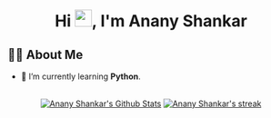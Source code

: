 <h1 align="center">Hi <img src="https://raw.githubusercontent.com/MartinHeinz/MartinHeinz/master/wave.gif" width="30px">, I'm Anany Shankar</h1>

## 🙋‍♂️ About Me

- 🌱 I’m currently learning <b>Python</b>.

<p align="center">
  <br/>
    <a href="https://github.com/ShankarAnany/github-readme-stats"><img alt="Anany Shankar's Github Stats" src="https://github-readme-stats.vercel.app/api?username=ShankarAnany&show_icons=true&count_private=true&theme=react&hide_border=true&bg_color=0D1117" /></a>
    <a href="https://github.com/ShankarAnany/github-readme-streak-stats">
        <img alt="Anany Shankar's streak" src="https://github-readme-streak-stats.herokuapp.com/?user=ShankarAnany&theme=dark&hide_border=true&stroke=0000&background=060A0CD0"/>
  <br/>
</p>
